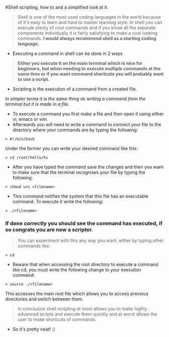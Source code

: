 #Shell scripting, how to and a simplified look at it.

> Shell is one of the most used coding languages in the world because of it's easy to learn and hard to master learning style.
In shell you can execute plenty of cool commands and if you know all the separate components individually it is fairly satisfying to make a cool looking commands. __I would always recommend shell as a starting coding language.__

* Executing a command in shell can be done in 2 ways
> __Either you execute it on the main terminal which is nice for beginners, but when needing to execute multiple commands at the same time or if you want command shortcuts you will probably want to use a script.__ 

* Scripting is the execution of a command from a created file. 

_In simpler terms it is the same thing as writing a command from the terminal but it is made in a file._
* To execute a command you first make a file and then open it using either vi, emacs or vim.
* Afterwards you will need to write a command to connect your file to the directory where your commands are by typing the following:

```shell
> #!/bin/bash
```
Under the former you can write your desired command like this:
```shell
> cd /root/hello/hi
```   
* After you have typed the command save the changes and then you want to make sure that the terminal recognises your file by typing the following:
```shell
> chmod u+x <filename>
```  
* This command notifies the system that this file has an executable command. To execute it write the following:
```shell
> ./<filename>
```

### If done correctly you should see the  command has executed, if so congrats you are now a scripter.

> You can experiment with this any way you want, either by typing other commands like:
```shell
> cd
```
* Beware that when accessing the root directory to execute a command like cd, you must write the  following change to your execution command:
```shell
> source ./<filename>
```

This accesses the main root file which allows you to access previous directories and switch between them.

> In conclusion shell scripting at most allows you to make highly advanced scripts and execute them quickly and at worst allows the user to make shortcuts of commands.

* So it's pretty neat! :)
